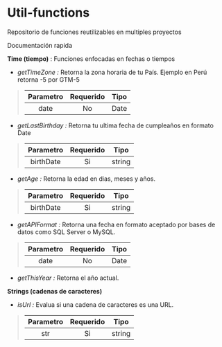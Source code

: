 # Util-functions

Repositorio de funciones reutilizables en multiples proyectos

Documentación rapida

**Time (tiempo)** : Funciones enfocadas en fechas o tiempos

* *getTimeZone :* Retorna la zona horaria de tu País. Ejemplo en Perú retorna -5 por GTM-5

>| Parametro    | Requerido | Tipo  |
>|:------------:|:---------:|:-----:|
>|date          | No        |Date   |

* *getLastBirthday :* Retorna tu ultima fecha de cumpleaños en formato Date

>| Parametro    | Requerido | Tipo  |
>|:------------:|:---------:|:-----:|
>|birthDate     | Si        |string |

* *getAge :* Retorna la edad en dias, meses y años.

>| Parametro    | Requerido | Tipo  |
>|:------------:|:---------:|:-----:|
>|birthDate     | Si        |string |

* *getAPIFormat :* Retorna una fecha en formato aceptado por bases de datos como SQL Server o MySQL.

>| Parametro    | Requerido | Tipo  |
>|:------------:|:---------:|:-----:|
>|date    | No        |Date |

* *getThisYear :* Retorna el año actual.

**Strings (cadenas de caracteres)** 

* *isUrl :* Evalua si una cadena de caracteres es una URL.

>| Parametro    | Requerido | Tipo  |
>|:------------:|:---------:|:-----:|
>|str    | Si        |string |